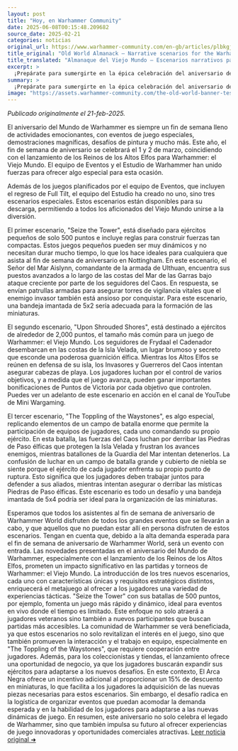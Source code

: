 ```yaml
---
layout: post
title: "Hoy, en Warhammer Community"
date: 2025-06-08T00:15:48.209682
source_date: 2025-02-21
categories: noticias
original_url: https://www.warhammer-community.com/en-gb/articles/plbkgjgd/old-world-almanack-narrative-scenarios-for-the-warhammer-world-anniversary/
title_original: "Old World Almanack – Narrative scenarios for the Warhammer World Anniversary - Warhammer Community"
title_translated: "Almanaque del Viejo Mundo – Escenarios narrativos para el aniversario del Mundo de Warhammer - Comunidad Warhammer"
excerpt: >
  ¡Prepárate para sumergirte en la épica celebración del aniversario del Mundo de Warhammer! Este 1 y 2 de marzo, la comunidad se reunirá para disfrutar de eventos especiales, desafíos de pintura y emocionantes demostraciones, coincidiendo con el lanzamiento de los Reinos de los Altos Elfos para Warhammer: el Viejo Mundo. El equipo de Eventos y el Estudio de Warhammer han creado tres escenarios narrativos únicos que puedes descargar y jugar, permitiéndote formar parte de esta aventura desde cualquier lugar. Desde pequeñas escaramuzas hasta batallas masivas, estos escenarios te invitan a unirte a la defensa de la Isla Oculta contra las fuerzas del Caos. ¡No te pierdas la oportunidad de ser parte de esta celebración épica!
summary: >
  ¡Prepárate para sumergirte en la épica celebración del aniversario del Mundo de Warhammer! Este 1 y 2 de marzo, la comunidad se reunirá para disfrutar de eventos especiales, desafíos de pintura y emocionantes demostraciones, coincidiendo con el lanzamiento de los Reinos de los Altos Elfos para Warhammer: el Viejo Mundo. El equipo de Eventos y el Estudio de Warhammer han creado tres escenarios narrativos únicos que puedes descargar y jugar, permitiéndote formar parte de esta aventura desde cualquier lugar. Desde pequeñas escaramuzas hasta batallas masivas, estos escenarios te invitan a unirte a la defensa de la Isla Oculta contra las fuerzas del Caos. ¡No te pierdas la oportunidad de ser parte de esta celebración épica!
image: "https://assets.warhammer-community.com/the-old-world-banner-test.jpg"
---
```


*Publicado originalmente el 21-feb-2025.*

El aniversario del Mundo de Warhammer es siempre un fin de semana lleno de actividades emocionantes, con eventos de juego especiales, demostraciones magníficas, desafíos de pintura y mucho más. Este año, el fin de semana de aniversario se celebrará el 1 y 2 de marzo, coincidiendo con el lanzamiento de los Reinos de los Altos Elfos para Warhammer: el Viejo Mundo. El equipo de Eventos y el Estudio de Warhammer han unido fuerzas para ofrecer algo especial para esta ocasión.

Además de los juegos planificados por el equipo de Eventos, que incluyen el regreso de Full Tilt, el equipo del Estudio ha creado no uno, sino tres escenarios especiales. Estos escenarios están disponibles para su descarga, permitiendo a todos los aficionados del Viejo Mundo unirse a la diversión.

El primer escenario, "Seize the Tower", está diseñado para ejércitos pequeños de solo 500 puntos e incluye reglas para construir fuerzas tan compactas. Estos juegos pequeños pueden ser muy dinámicos y no necesitan durar mucho tiempo, lo que los hace ideales para cualquiera que asista al fin de semana de aniversario en Nottingham. En este escenario, el Señor del Mar Aislynn, comandante de la armada de Ulthuan, encuentra sus puestos avanzados a lo largo de las costas del Mar de las Garras bajo ataque creciente por parte de los seguidores del Caos. En respuesta, se envían patrullas armadas para asegurar torres de vigilancia vitales que el enemigo invasor también está ansioso por conquistar. Para este escenario, una bandeja imantada de 5x2 sería adecuada para la formación de las miniaturas.

El segundo escenario, "Upon Shrouded Shores", está destinado a ejércitos de alrededor de 2,000 puntos, el tamaño más común para un juego de Warhammer: el Viejo Mundo. Los seguidores de Frydaal el Cadenador desembarcan en las costas de la Isla Velada, un lugar brumoso y secreto que esconde una poderosa guarnición élfica. Mientras los Altos Elfos se reúnen en defensa de su isla, los Invasores y Guerreros del Caos intentan asegurar cabezas de playa. Los jugadores luchan por el control de varios objetivos, y a medida que el juego avanza, pueden ganar importantes bonificaciones de Puntos de Victoria por cada objetivo que controlen. Puedes ver un adelanto de este escenario en acción en el canal de YouTube de Mini Wargaming.

El tercer escenario, "The Toppling of the Waystones", es algo especial, replicando elementos de un campo de batalla enorme que permite la participación de equipos de jugadores, cada uno comandando su propio ejército. En esta batalla, las fuerzas del Caos luchan por derribar las Piedras de Paso élficas que protegen la Isla Velada y frustran los avances enemigos, mientras batallones de la Guardia del Mar intentan detenerlos. La confusión de luchar en un campo de batalla grande y cubierto de niebla se siente porque el ejército de cada jugador enfrenta su propio punto de ruptura. Esto significa que los jugadores deben trabajar juntos para defender a sus aliados, mientras intentan asegurar o derribar las místicas Piedras de Paso élficas. Este escenario es todo un desafío y una bandeja imantada de 5x4 podría ser ideal para la organización de las miniaturas.

Esperamos que todos los asistentes al fin de semana de aniversario de Warhammer World disfruten de todos los grandes eventos que se llevarán a cabo, y que aquellos que no puedan estar allí en persona disfruten de estos escenarios. Tengan en cuenta que, debido a la alta demanda esperada para el fin de semana de aniversario de Warhammer World, será un evento con entrada.
Las novedades presentadas en el aniversario del Mundo de Warhammer, especialmente con el lanzamiento de los Reinos de los Altos Elfos, prometen un impacto significativo en las partidas y torneos de Warhammer: el Viejo Mundo. La introducción de los tres nuevos escenarios, cada uno con características únicas y requisitos estratégicos distintos, enriquecerá el metajuego al ofrecer a los jugadores una variedad de experiencias tácticas. "Seize the Tower" con sus batallas de 500 puntos, por ejemplo, fomenta un juego más rápido y dinámico, ideal para eventos en vivo donde el tiempo es limitado. Este enfoque no solo atraerá a jugadores veteranos sino también a nuevos participantes que buscan partidas más accesibles. La comunidad de Warhammer se verá beneficiada, ya que estos escenarios no solo revitalizan el interés en el juego, sino que también promueven la interacción y el trabajo en equipo, especialmente en "The Toppling of the Waystones", que requiere cooperación entre jugadores. Además, para los coleccionistas y tiendas, el lanzamiento ofrece una oportunidad de negocio, ya que los jugadores buscarán expandir sus ejércitos para adaptarse a los nuevos desafíos. En este contexto, El Arca Negra ofrece un incentivo adicional al proporcionar un 15% de descuento en miniaturas, lo que facilita a los jugadores la adquisición de las nuevas piezas necesarias para estos escenarios. Sin embargo, el desafío radica en la logística de organizar eventos que puedan acomodar la demanda esperada y en la habilidad de los jugadores para adaptarse a las nuevas dinámicas de juego. En resumen, este aniversario no solo celebra el legado de Warhammer, sino que también impulsa su futuro al ofrecer experiencias de juego innovadoras y oportunidades comerciales atractivas.
[Leer noticia original ➜](https://www.warhammer-community.com/en-gb/articles/plbkgjgd/old-world-almanack-narrative-scenarios-for-the-warhammer-world-anniversary/)
